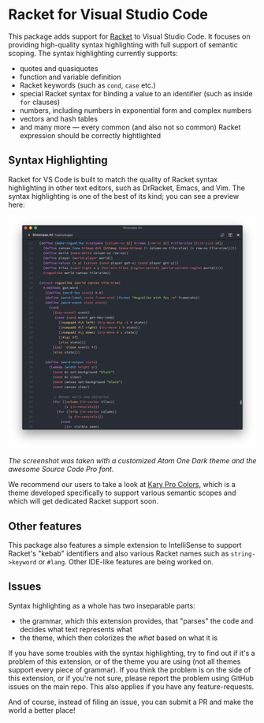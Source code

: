 
# Racket for Visual Studio Code

This package adds support for [Racket](racket-lang.org) to Visual Studio Code. It focuses on providing
high-quality syntax highlighting with full support of semantic scoping.
The syntax highlighting currently supports:

- quotes and quasiquotes
- function and variable definition
- Racket keywords (such as `cond`, `case` etc.)
- special Racket syntax for binding a value to an identifier (such as inside `for` clauses)
- numbers, including numbers in exponential form and complex numbers
- vectors and hash tables
- and many more — every common (and also not so common) Racket expression should be correctly hightlighted

## Syntax Highlighting

Racket for VS Code is built to match the quality of Racket syntax highlighting in other text editors,
such as DrRacket, Emacs, and Vim. The syntax highlighting is one of the best of its kind;
you can see a preview here:

![Syntax Highlighting Showcase](./images/showcase.png)

_The screenshot was taken with a customized Atom One Dark theme and the awesome Source Code Pro font._

We recommend our users to take a look at [Kary Pro Colors][1], which is a theme developed specifically
to support various semantic scopes and which will get dedicated Racket support soon.

## Other features

This package also features a simple extension to IntelliSense to support Racket's "kebab" identifiers
and also various Racket names such as `string->keyword` or `#lang`. Other IDE-like features are
being worked on.

## Issues

Syntax highlighting as a whole has two inseparable parts:

- the grammar, which this extension provides, that "parses" the code and decides what text represents what
- the theme, which then colorizes the _what_ based on what it is

If you have some troubles with the syntax highlighting, try to find out if it's a problem of
this extension, or of the theme you are using (not all themes support every piece of grammar).
If you think the problem is on the side of this extension, or if you're not sure,
please report the problem using GitHub issues on the main repo.
This also applies if you have any feature-requests.

And of course, instead of filing an issue, you can submit a PR and make the world a better place!

[1]: (https://marketplace.visualstudio.com/items?itemName=karyfoundation.theme-karyfoundation-themes)